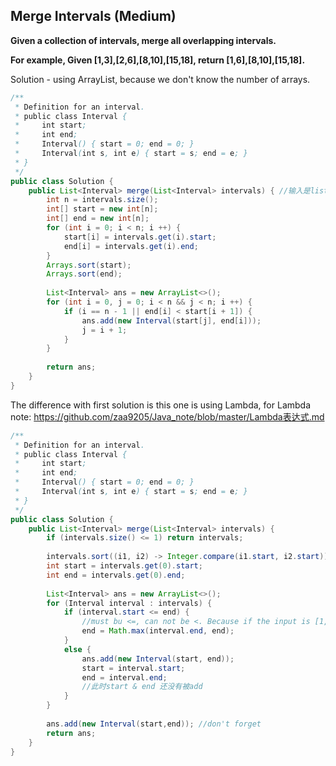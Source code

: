 ## Merge Intervals (Medium)

**Given a collection of intervals, merge all overlapping intervals.**

**For example,
Given [1,3],[2,6],[8,10],[15,18],
return [1,6],[8,10],[15,18].**

Solution - using ArrayList, because we don't know the number of arrays.

```java
/**
 * Definition for an interval.
 * public class Interval {
 *     int start;
 *     int end;
 *     Interval() { start = 0; end = 0; }
 *     Interval(int s, int e) { start = s; end = e; }
 * }
 */
public class Solution {
    public List<Interval> merge(List<Interval> intervals) { //输入是list型的intervals
        int n = intervals.size();
        int[] start = new int[n];
        int[] end = new int[n];
        for (int i = 0; i < n; i ++) {
            start[i] = intervals.get(i).start;
            end[i] = intervals.get(i).end;
        }
        Arrays.sort(start);
        Arrays.sort(end);
    
        List<Interval> ans = new ArrayList<>();     
        for (int i = 0, j = 0; i < n && j < n; i ++) {
            if (i == n - 1 || end[i] < start[i + 1]) {
                ans.add(new Interval(start[j], end[i]));
                j = i + 1;
            }
        }
        
        return ans;
    }
}
```

The difference with first solution is this one is using Lambda, for Lambda note:
https://github.com/zaa9205/Java_note/blob/master/Lambda表达式.md

```java
/**
 * Definition for an interval.
 * public class Interval {
 *     int start;
 *     int end;
 *     Interval() { start = 0; end = 0; }
 *     Interval(int s, int e) { start = s; end = e; }
 * }
 */
public class Solution {
    public List<Interval> merge(List<Interval> intervals) {
        if (intervals.size() <= 1) return intervals;
        
        intervals.sort((i1, i2) -> Integer.compare(i1.start, i2.start));
        int start = intervals.get(0).start;
        int end = intervals.get(0).end;
        
        List<Interval> ans = new ArrayList<>();
        for (Interval interval : intervals) {
            if (interval.start <= end) { 
                //must bu <=, can not be <. Because if the input is [1,3] [2,4] [4,8], the output should be [1,8], if the condition is <, the output is [1,4] [4,8];
                end = Math.max(interval.end, end);
            }
            else {
                ans.add(new Interval(start, end));
                start = interval.start;
                end = interval.end;
                //此时start & end 还没有被add
            }
        }
        
        ans.add(new Interval(start,end)); //don't forget
        return ans;
    }
}
```
